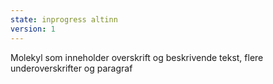 ```yaml
---
state: inprogress altinn
version: 1
---
```

Molekyl som inneholder overskrift og beskrivende tekst, flere underoverskrifter og paragraf
